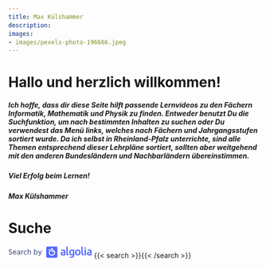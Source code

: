 ```yaml
---
title: Max Külshammer
description: 
images:
- images/pexels-photo-196666.jpeg
---
```


# Hallo und herzlich willkommen!

##### Ich hoffe, dass dir diese Seite hilft passende Lernvideos zu den Fächern Informatik, Mathematik und Physik zu finden. Entweder benutzt Du die Suchfunktion, um nach bestimmten Inhalten zu suchen oder Du verwendest das Menü links, welches nach Fächern und Jahrgangsstufen sortiert wurde. Da ich selbst in Rheinland-Pfalz unterrichte, sind alle Themen entsprechend dieser Lehrpläne sortiert, sollten aber weitgehend mit den anderen Bundesländern und Nachbarländern übereinstimmen.

##### Viel Erfolg beim Lernen!

##### Max Külshammer

# Suche
![Algolia search logo](algolia.png)
{{< search >}}{{< /search >}}


